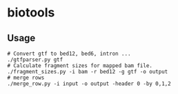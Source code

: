 # biotools

## Usage

    # Convert gtf to bed12, bed6, intron ...
    ./gtfparser.py gtf
    # Calculate fragment sizes for mapped bam file.
    ./fragment_sizes.py -i bam -r bed12 -g gtf -o output
    # merge rows
    ./merge_row.py -i input -o output -header 0 -by 0,1,2